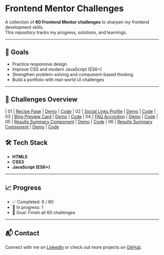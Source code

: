 # Frontend Mentor Challenges

A collection of **60 Frontend Mentor challenges** to sharpen my frontend development skills.  
This repository tracks my progress, solutions, and learnings.

---

## 📌 Goals

- Practice responsive design
- Improve CSS and modern JavaScript (ES6+)
- Strengthen problem-solving and component-based thinking
- Build a portfolio with real-world UI challenges

---

## 🚀 Challenges Overview

| 01 | [Recipe Page](https://www.frontendmentor.io/challenges/recipe-page-KiTsR8QQKm) | [Demo](https://www.gerritvisser.nl/frontendmentor/challenges/01-recipe-page) | [Code](./challenge-01-recipe-page)
| 02 | [Social Links Profile](https://www.frontendmentor.io/challenges/social-links-profile-UG32l9m6dQ) | [Demo](https://www.gerritvisser.nl/frontendmentor/challenges/02-social-links-profile) | [Code](./challenge-02-social-links-profile)
| 03 | [Blog Preview Card](https://www.frontendmentor.io/challenges/blog-preview-card-ckPaj01IcS) | [Demo](https://www.gerritvisser.nl/frontendmentor/challenges/03-blog-preview-card) | [Code](./challenge-03-blog-preview-card)
| 04 | [FAQ Accordion](https://www.frontendmentor.io/challenges/faq-accordion-wyfFdeBwBz) | [Demo](https://www.gerritvisser.nl/frontendmentor/challenges/04-faq-accordion) | [Code](./challenge-04-faq-accordion)
| 05 | [Results Summary Component](https://www.frontendmentor.io/challenges/results-summary-component-CE_K6s0maV) | [Demo](https://www.gerritvisser.nl/frontendmentor/challenges/05-results-summary-component) | [Code](./challenge-05-results-summary-component)
| 06 | [Results Summary Component](https://www.frontendmentor.io/challenges/product-preview-card-component-GO7UmttRfa) | [Demo](https://www.gerritvisser.nl/frontendmentor/challenges/06-product-preview-card-component) | [Code](./challenge-06-product-preview-card-component)

## 🛠️ Tech Stack

- **HTML5**
- **CSS3**
- **JavaScript (ES6+)**

---

## 📈 Progress

- ✅ Completed: 6 / 60
- 🔄 In progress: 1
- 🎯 Goal: Finish all 60 challenges

---

## 📬 Contact

Connect with me on [LinkedIn](https://linkedin.com/in/gerritvissernl) or check out more projects on [GitHub](https://github.com/gerritvisserNL).
